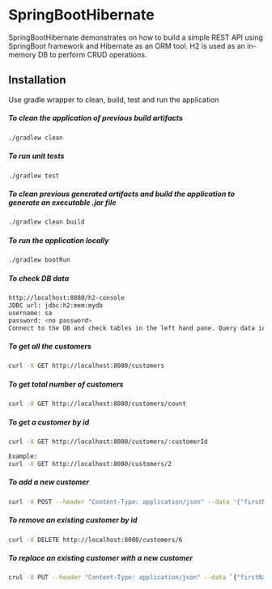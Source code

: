 # SpringBootHibernate

SpringBootHibernate demonstrates on how to build a simple REST API using SpringBoot framework and Hibernate as an ORM tool. H2 is used as an in-memory DB to perform CRUD operations.

## Installation

Use gradle wrapper to clean, build, test and run the application

##### To clean the application of previous build artifacts
```bash
./gradlew clean
```
##### To run unit tests
```bash
./gradlew test
```
##### To clean previous generated artifacts and build the application to generate an executable .jar file
```bash
./gradlew clean build
```
##### To run the application locally
```bash
./gradlew bootRun
```
##### To check DB data
```bash
http://localhost:8080/h2-console
JDBC url: jdbc:h2:mem:mydb
username: sa
password: <no password>
Connect to the DB and check tables in the left hand pane. Query data in the SQL console
```
##### To get all the customers
```bash
curl -X GET http://localhost:8080/customers
```
##### To get total number of customers
```bash
curl -X GET http://localhost:8080/customers/count
```
##### To get a customer by id
```bash
curl -X GET http://localhost:8080/customers/:customerId

Example:
curl -X GET http://localhost:8080/customers/2
```
##### To add a new customer
```bash
curl -X POST --header "Content-Type: application/json" --data '{"firstName": "Chaitanya", "lastName": "Rayala"}' http://localhost:8080/customers
```
##### To remove an existing customer by id
```bash
curl -X DELETE http://localhost:8080/customers/6
```
##### To replace an existing customer with a new customer
```bash
crul -X PUT --header "Content-Type: application/json" --data `{"firstName": "John", "lastName": "Doe"}' http://localhost:8080/customers/5
```